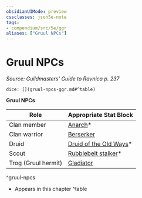 ```yaml
---
obsidianUIMode: preview
cssclasses: json5e-note
tags:
- compendium/src/5e/ggr
aliases: ["Gruul NPCs"]
---
```

# Gruul NPCs
*Source: Guildmasters' Guide to Ravnica p. 237* 

`dice: [](gruul-npcs-ggr.md#^table)`

**Gruul NPCs**

| Role | Appropriate Stat Block |
|------|------------------------|
| Clan member | [Anarch](z_compendium/bestiary/humanoid/anarch-ggr.md)* |
| Clan warrior | [Berserker](z_compendium/bestiary/humanoid/berserker.md) |
| Druid | [Druid of the Old Ways](z_compendium/bestiary/humanoid/druid-of-the-old-ways-ggr.md)* |
| Scout | [Rubblebelt stalker](z_compendium/bestiary/humanoid/rubblebelt-stalker-ggr.md)* |
| Trog (Gruul hermit) | [Gladiator](z_compendium/bestiary/humanoid/gladiator.md) |
^gruul-npcs

* Appears in this chapter
^table